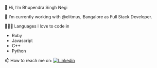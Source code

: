👋 Hi, I’m Bhupendra Singh Negi

🔭 I’m currently working with @elitmus, Bangalore as Full Stack Developer.


👨🏾‍💻 Languages I love to code in
  * Ruby
  * Javascript
  * C++
  * Python
  

<p> 📫 How to reach me  on:
  <a href="https://www.linkedin.com/in/bhupendra-negi-667171167/" rel="nofollow">
    <img src="https://camo.githubusercontent.com/cc1003a73c03e4a2133762bdec4d062b9bdd7063dae68d4022bcea38432ab6c0/68747470733a2f2f696d672e736869656c64732e696f2f62616467652f2d4c696e6b6564496e2d3030373362313f7374796c653d736f6369616c266c6f676f3d4c696e6b6564696e266c696e6b3d68747470733a2f2f7777772e6c696e6b6564696e2e636f6d2f696e2f7368756268616d393431312f" alt="Linkedin" data-canonical-src="https://img.shields.io/badge/-LinkedIn-0073b1?style=social&amp;logo=Linkedin&amp;link=https://www.linkedin.com/in/bhupendra-negi-667171167" style="max-width:100%;"></a>
</p>
<!---
BhupendraNegi/BhupendraNegi is a ✨ special ✨ repository because its `README.md` (this file) appears on your GitHub profile.
You can click the Preview link to take a look at your changes.
--->
